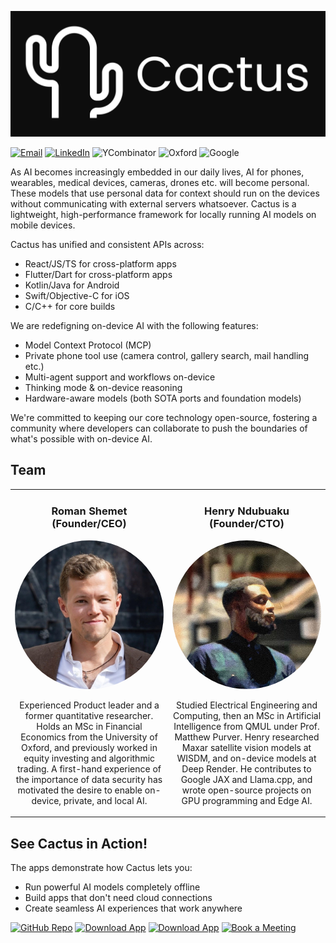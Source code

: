 ![Logo](../assets/banner.jpg)

[![Email][gmail-shield]][gmail-url]
[![LinkedIn][linkedin-shield]][linkedin-url]
![YCombinator](https://img.shields.io/badge/Combinator-F0652F?style=for-the-badge&logo=ycombinator&logoColor=white)
![Oxford](https://img.shields.io/badge/Oxford_Seed_Fund-002147?style=for-the-badge&logo=oxford&logoColor=white)
![Google](https://img.shields.io/badge/Google_For_Startups-4285F4?style=for-the-badge&logo=google&logoColor=white)

[gmail-shield]: https://img.shields.io/badge/Gmail-red?style=for-the-badge&logo=gmail&logoColor=white
[gmail-url]: founders@cactuscompute.com

[linkedin-shield]: https://img.shields.io/badge/-LinkedIn-blue.svg?style=for-the-badge&logo=linkedin&colorB=blue
[linkedin-url]: https://www.linkedin.com/company/106281696

[discord-shield]: https://img.shields.io/badge/Discord-5865F2?style=for-the-badge&logo=discord&logoColor=white
[discord-url]: https://discord.gg/cBT6jcCF

As AI becomes increasingly embedded in our daily lives, AI for phones, wearables, medical devices, cameras, drones etc. will become personal. These models that use personal data for context should run on the devices without communicating with external servers whatsoever. Cactus is a lightweight, high-performance framework for locally running AI models on mobile devices. 

Cactus has unified and consistent APIs across:

- React/JS/TS for cross-platform apps 
- Flutter/Dart for cross-platform apps 
- Kotlin/Java for Android 
- Swift/Objective-C for iOS
- C/C++ for core builds 

We are redefigning on-device AI with the following features:

- Model Context Protocol (MCP)
- Private phone tool use (camera control, gallery search, mail handling etc.)
- Multi-agent support and workflows on-device 
- Thinking mode & on-device reasoning 
- Hardware-aware models (both SOTA ports and foundation models) 

We're committed to keeping our core technology open-source, fostering a community where developers can collaborate to push the boundaries of what's possible with on-device AI.

## Team

<table>
  <tr>
    <td width="50%" align="center">
      <h3>Roman Shemet (Founder/CEO)</h3>
      <img src="../assets/roman.jpeg" width="250" alt="Roman" style="border-radius: 50%; object-fit: cover;">
      <p>Experienced Product leader and a former quantitative researcher. Holds an MSc in Financial Economics from the University of Oxford, and previously worked in equity investing and algorithmic trading. A first-hand experience of the importance of data security has motivated the desire to enable on-device, private, and local AI.</p>
    </td>
    <td width="50%" align="center">
      <h3>Henry Ndubuaku (Founder/CTO)</h3>
      <img src="../assets/henry.jpeg" width="250" alt="Henry" style="border-radius: 50%; object-fit: cover;">
      <p>Studied Electrical Engineering and Computing, then an MSc in Artificial Intelligence from QMUL under Prof. Matthew Purver. Henry researched Maxar satellite vision models at WISDM, and on-device models at Deep Render. He contributes to Google JAX and Llama.cpp, and wrote open-source projects on GPU programming and Edge AI.</p>
    </td>
  </tr>
</table>

## See Cactus in Action!

The apps demonstrate how Cactus lets you:
- Run powerful AI models completely offline
- Build apps that don't need cloud connections
- Create seamless AI experiences that work anywhere

[![GitHub Repo](https://img.shields.io/badge/View_Codebase-grey?style=for-the-badge&logo=github&logoColor=white)](https://github.com/cactus-compute/cactus)
[![Download App](https://img.shields.io/badge/Download_iOS_App-grey?style=for-the-badge&logo=apple&logoColor=white)](https://apps.apple.com/gb/app/cactus-chat/id6744444212)
[![Download App](https://img.shields.io/badge/Download_Android_App-grey?style=for-the-badge&logo=android&logoColor=white)](https://lnkd.in/dYGR54hn)
[![Book a Meeting](https://img.shields.io/badge/Book_a_Meeting-grey?style=for-the-badge&logo=calendly&logoColor=white)](https://calendly.com/d/cm37-kxm-pdq/cactus-roman-henry?month=2025-04)

